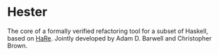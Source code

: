 # Hester

The core of a formally verified refactoring tool for a subset of Haskell, based
on [HaRe](https://hackage.haskell.org/package/HaRe). Jointly developed by Adam
D. Barwell and Christopher Brown.
